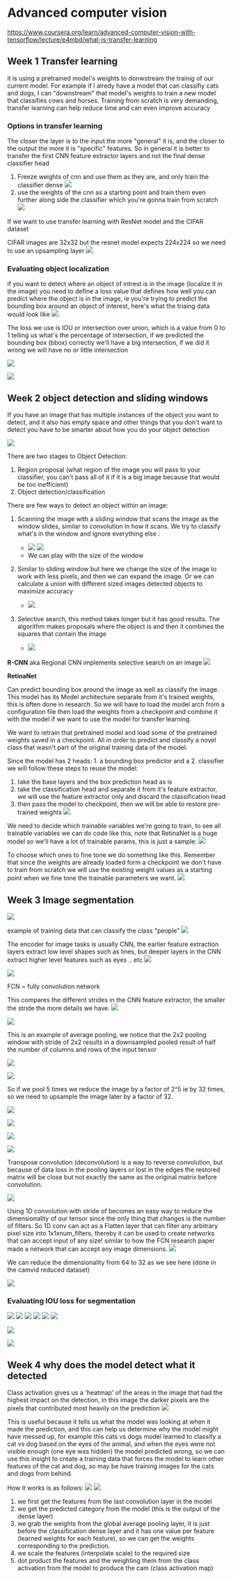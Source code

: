 # Advanced computer vision

<style>
img{
  max-width: 80%;
}
</style>

https://www.coursera.org/learn/advanced-computer-vision-with-tensorflow/lecture/e4mbd/what-is-transfer-learning

## Week 1 Transfer learning
it is using a pretrained model's weights to donwstream the trainig of our current model. For example if I alredy have a model that can classifiy cats and dogs, I can "downstream" that model's weights to train a new model that classifies cows and horses. Training from scratch is very demanding, transfer learning can help reduce time and can even improve accuracy

### Options in transfer learning
The closer the layer is to the input the more "general" it is, and the closer to the output the more it is "specific" features. So in general it is better to transfer the first CNN feature extractor layers and not the final dense classifier head
1. Freeze weights of cnn and use them as they are, and only train the classifier dense ![](screenshots/2021-12-04-19-56-38.png)
2. use the weights of the cnn as a starting point and train them even further along side the classifier which you're gonna train from scratch ![](screenshots/2021-12-04-20-01-13.png)


If we want to use transfer learning with ResNet  model and the CIFAR dataset

CIFAR images are 32x32 but the resnet model expects 224x224 so we need to use an upsampling layer
![](screenshots/2021-12-05-11-07-58.png)


### Evaluating object localization
if you want to detect where an object of intrest is in the image (localize it in the image) you need to define a loss value that defines how well you can predict where the object is in the image, ie you're trying to predict the bounding box around an object of interest, here's what the triaing data would look like ![](screenshots/2021-12-30-06-33-12.png)



The loss we use is IOU or intersection over union, which is a value from 0 to 1 telling us what's the percentage of intersection, if we predicted the bounding box (bbox) correctly we'll have a big intersection, if we did it wrong we will have no or little intersection

![](screenshots/2021-12-30-06-28-51.png)

![](screenshots/2021-12-30-06-31-06.png)



## Week 2 object detection and sliding windows

If you have an image that has multiple instances of the object you want to detect, and it also has empty space and other things that you don't want to detect you have to be smarter about how you do your object detection

![](screenshots/2021-12-27-08-04-28.png)

There are two stages to Object Detection:
1. Region proposal (what region of the image you will pass to your classifier, you can't pass all of it if it is a big image because that would be too inefficient)
2. Object detection/classification
   

There are few ways to detect an object within an image:
   1. Scanning the image with a sliding window that scans the image as the window slides, similar to convolution in how it scans. We try to classify what's in the window and ignore everything else :
      -  <span><img style="max-width:30%" src="screenshots/2021-12-27-08-37-42.png" /> <img style="max-width:30%" src="screenshots/2021-12-27-08-39-53.png"/> </span>
      - We can play with the size of the window
  
  2. Similar to sliding window but here we change the size of the image to work with less pixels, and then we can expand the image. Or we can calculate a union with different sized images detected objects to maximize accuracy
     - ![](screenshots/2021-12-27-08-45-49.png)
  3. Selective search, this method takes longer but it has good results. The algorithm makes proposals where the object is and then it combines the squares that contain the image
     - ![](screenshots/2021-12-27-08-47-43.png)

**R-CNN**
aka Regional CNN implements selective search on an image
![](screenshots/2021-12-27-08-51-48.png)


**RetinaNet**

Can predict bounding box around the image as well as classify the image. This model has its Model architecture separate from it's trained weights, this is often done in research. So we will have to load the model arch from a configuration file then load the weights from a checkpoint and combine it with the model if we want to use the model for transfer learning.

We want to retrain that pretrained model and load some of the pretrained weights saved in a checkpoint. All in order to predict and classify a novel class that wasn't part of the original training data of the model.

Since the model has 2 heads: 1. a bounding box predictor and a 2. classifier we will follow these steps to reuse the model:
1. take the base layers and the box prediction head as is
2. take the classification head and separate it from it's feature extractor, we will use the feature extractor only and discard the classification head 
3. then pass the model to checkpoint, then we will be able to restore pre-trained weights 
![](screenshots/2021-12-29-07-47-56.png)


We need to decide which trainable variables we're going to train, to see all trainable variables we can do code like this, note that RetinaNet is a huge model so we'll have a lot of trainable params, this is just a sample:
![](screenshots/2021-12-29-10-57-00.png)

To choose which ones to fine tone we do something like this. Remember that since the weights are already loaded form a checkpoint we don't have to train from scratch we will use the existing weight values as a starting point when we fine tone the trainable parameters we want.
![](screenshots/2021-12-29-10-58-37.png)



## Week 3 Image segmentation

![](screenshots/2022-01-02-10-34-33.png)

example  of training data that can classify the class "people"
![](screenshots/2022-01-02-10-35-08.png)


The encoder for image tasks is usually CNN, the earlier feature extraction layers extract low level  shapes such as lines,  but deeper layers in the CNN extract higher level features such as eyes .. etc
![](screenshots/2022-01-02-10-35-40.png)

![](screenshots/2022-01-02-10-42-30.png)

FCN = fully convolution network

This compares the different strides in the CNN feature extractor, the smaller the stride the more details we have.
![](screenshots/2022-01-02-10-44-30.png)

![](screenshots/2022-01-02-10-47-00.png)

This is an example of average pooling, we notice that the 2x2 pooling window with stride of 2x2 results in a downsampled pooled result  of half  the number of columns and rows of the input tensor


![](screenshots/2022-01-02-10-49-09.png)

![](screenshots/2022-01-02-10-49-22.png)


So if we pool 5 times  we reduce the image  by a factor of 2^5  ie  by 32 times, so  we need to upsample the image later by a factor of 32.


![](screenshots/2022-01-02-10-59-11.png)

![](screenshots/2022-01-02-11-00-21.png)

![](screenshots/2022-01-02-11-01-07.png)

![](screenshots/2022-01-02-11-01-54.png)


Transpose convolution (deconvolution) is a way to reverse convolution, but because of data loss in the pooling layers or lost in the edges the restored matrix will be close but not exactly the same  as the original matrix before convolution.

![](screenshots/2022-01-02-11-03-02.png)

Using 1D convolution with stride of becomes an easy way to reduce the dimensionality of our tensor since the only thing that changes is the number of filters. So 1D conv can act as a Flatten layer that can filter any arbitrary pixel size into 1x1xnum_filters, thereby it can be used to create networks that can accept input of any size! similar to how the FCN research paper made a network that can accept any image dimensions. 
![](screenshots/2022-01-02-13-41-25.png)

We can reduce the dimensionality from 64 to 32 as we see here (done in the camvid reduced dataset)

![](screenshots/2022-01-02-13-41-47.png)


### Evaluating IOU loss for segmentation
![](screenshots/2022-01-02-13-46-56.png)
![](screenshots/2022-01-02-13-47-09.png)
![](screenshots/2022-01-02-13-47-18.png)
![](screenshots/2022-01-02-13-48-18.png)
![](screenshots/2022-01-02-13-48-29.png)
![](screenshots/2022-01-02-13-48-55.png)

![](screenshots/2022-01-02-13-49-21.png)


![](screenshots/2022-01-09-11-00-52.png)


## Week 4 why does the model detect what it detected

Class activation gives us a 'heatmap' of the areas in the image that had the highest impact on the detection, in this image the darker pixels are the pixels that contributed most heavily on the prediction ![](screenshots/2022-01-14-18-05-55.png)

This is useful because it tells us what the model was looking at when it made the prediction, and this can help us determine why the model might have messed up, for example this cats vs dogs model learned to classify a cat vs dog based on the eyes of the animal, and when the eyes were not visible enough (one eye was hidden) the model predicted wrong, so we can use this insight to create a training data that forces the model to learn other features of the cat and dog, so may be have training images for the cats and dogs from behind.


How it works is as follows:
![](screenshots/2022-01-22-10-20-44.png)
![](screenshots/2022-01-22-10-36-39.png)

1. we first get the features from the last convolution layer in the model
2. we get the predicted category from the model (this is the output of the dense layer)
3. we grab the weights from the global average pooling layer, it is just before the classification dense layer  and it has one value per feature (learned weights for each feature), so we can get the weights corresponding to the prediction.
4. we scale the features (interpolate scale) to the required size
5. dot product the features and the weighting them from the class activation from the model to produce the cam (class activation map) 